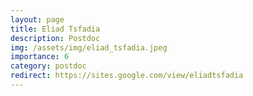```yaml
---
layout: page
title: Eliad Tsfadia
description: Postdoc
img: /assets/img/eliad_tsfadia.jpeg
importance: 6
category: postdoc
redirect: https://sites.google.com/view/eliadtsfadia
---
```

